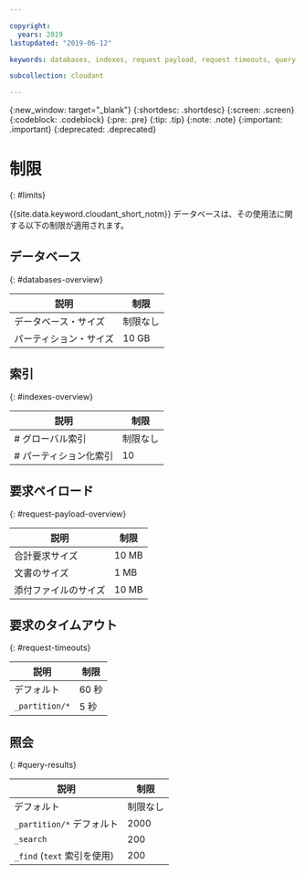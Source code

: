 ```yaml
---

copyright:
  years: 2019
lastupdated: "2019-06-12"

keywords: databases, indexes, request payload, request timeouts, query

subcollection: cloudant

---
```


{:new_window: target="_blank"}
{:shortdesc: .shortdesc}
{:screen: .screen}
{:codeblock: .codeblock}
{:pre: .pre}
{:tip: .tip}
{:note: .note}
{:important: .important}
{:deprecated: .deprecated}

<!-- Acrolinx: 2019-01-11 -->

# 制限
{: #limits}

{{site.data.keyword.cloudant_short_notm}} データベースは、その使用法に関する以下の制限が適用されます。

## データベース
{: #databases-overview}

|説明|制限|
|--|--|
|データベース・サイズ|制限なし|
|パーティション・サイズ|10 GB|


## 索引
{: #indexes-overview}

|説明|制限|
|--|--|
|# グローバル索引|制限なし|
|# パーティション化索引|10|

## 要求ペイロード
{: #request-payload-overview}

|説明|制限|
|--|--|
|合計要求サイズ|10 MB|
|文書のサイズ|1 MB|
|添付ファイルのサイズ|10 MB|

## 要求のタイムアウト
{: #request-timeouts}

|説明|制限|
|--|--|
|デフォルト|60 秒|
|`_partition/*` |5 秒|


## 照会
{: #query-results}

|説明|制限|
|--|--|
|デフォルト|制限なし|
|`_partition/*` デフォルト|2000|
|`_search`|200|
|`_find` (`text` 索引を使用)|200|
